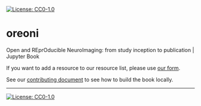 [![License: CC0-1.0](https://img.shields.io/badge/License-CC0_1.0-lightgrey.svg)](http://creativecommons.org/publicdomain/zero/1.0/)

# oreoni

Open and REprOducible NeuroImaging: from study inception to publication | Jupyter Book

If you want to add a resource to our resource list, please use [our form](https://github.com/agahkarakuzu/oreoni/issues/new?assignees=&labels=&template=feature_request.yml&title=%5BENH%5D+).
<!-- TODO update URL if the repo moves -->

See our [contributing document](./CONTRIBUTING.md) to see how to build the book locally.

---

[![License: CC0-1.0](https://licensebuttons.net/l/zero/1.0/80x15.png)](http://creativecommons.org/publicdomain/zero/1.0/)
